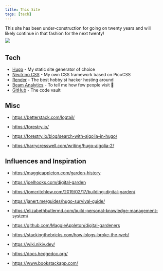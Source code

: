 ```yaml
---
title: This Site
tags: [tech]
---
```


This site has been under-construction for going on twenty years and will likely continue in that fashion for the next twenty!<br>
<img style="display: inline-block; margin: 0.5em 0.5em 0.5em 0;" src="/img/construction.gif">

## Tech
- [Hugo](https://gohugo.io/) - My static site generator of choice
- [Neutrino CSS](https://github.com/simon-downes/neutrino-css) - My own CSS framework based on PicoCSS
- [Render](https://render.com) - The best hobbyist hacker hosting around
- [Beam Analytics](https://beamanalytics.io) - To tell me how few people visit 🤣
- [GitHub](https://github.com/simon-downes/simondownes.co.uk) - The code vault

## Misc

- https://betterstack.com/logtail/
- https://forestry.io/

- https://forestry.io/blog/search-with-algolia-in-hugo/
- https://harrycresswell.com/writing/hugo-algolia-2/

## Influences and Inspiration

- https://maggieappleton.com/garden-history
- https://joelhooks.com/digital-garden
- https://tomcritchlow.com/2019/02/17/building-digital-garden/
- https://janert.me/guides/hugo-survival-guide/
- https://elizabethbutlermd.com/build-personal-knowledge-management-system/
- https://github.com/MaggieAppleton/digital-gardeners
- https://stackingthebricks.com/how-blogs-broke-the-web/
- https://wiki.nikiv.dev/

- https://docs.hedgedoc.org/
- https://www.bookstackapp.com/
